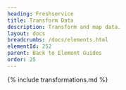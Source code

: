 ```yaml
---
heading: Freshservice
title: Transform Data
description: Transform and map data.
layout: docs
breadcrumbs: /docs/elements.html
elementId: 252
parent: Back to Element Guides
order: 25
---
```


{% include transformations.md %}
